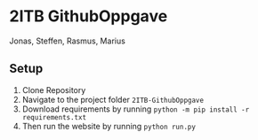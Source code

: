 # 2ITB GithubOppgave
 Jonas, Steffen, Rasmus, Marius

## Setup
1. Clone Repository
2. Navigate to the project folder `2ITB-GithubOppgave`
2. Download requirements by running `python -m pip install -r requirements.txt`
3. Then run the website by running `python run.py`